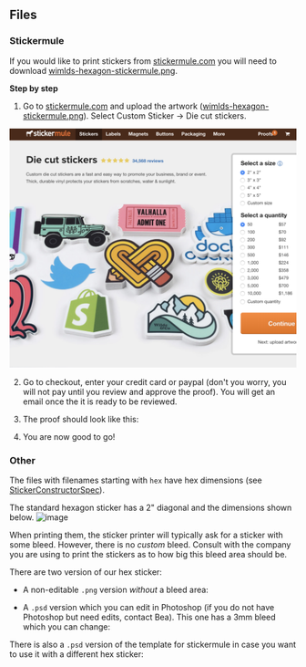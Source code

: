 ## Files

### Stickermule

If you would like to print stickers from [stickermule.com](https://www.stickermule.com/) you will need to download [wimlds-hexagon-stickermule.png](https://github.com/wimlds/starter-kit/stickers/wimlds-hexagon-stickermule.png). 

**Step by step**

1) Go to [stickermule.com](https://www.stickermule.com/) and upload the artwork ([wimlds-hexagon-stickermule.png](https://github.com/wimlds/starter-kit/stickers/wimlds-hexagon-stickermule.png)). Select Custom Sticker -> Die cut stickers. 

![image](https://github.com/laurburke/wimlds-cbus/blob/master/stickermule-step-1.png)

2) Go to checkout, enter your credit card or paypal (don't you worry, you will not pay until you review and approve the proof). You will get an email once the it is ready to be reviewed.

3) The proof should look like this:

4) You are now good to go! 

### Other

The files with filenames starting with `hex` have hex dimensions (see [StickerConstructorSpec](https://github.com/terinjokes/StickerConstructorSpec)).

The standard hexagon sticker has a 2" diagonal and the dimensions shown below. 
![image](https://github.com/terinjokes/StickersStandard/blob/master/assets/hex-image.png)

When printing them, the sticker printer will typically ask for a sticker with some bleed. However, there is no _custom_ bleed. Consult with the company you are using to print the stickers as to how big this bleed area should be.

There are two version of our hex sticker:

- A non-editable `.png` version _without_ a bleed area: 

- A `.psd` version which you can edit in Photoshop (if you do not have Photoshop but need edits, contact Bea). This one has a 3mm bleed which you can change: 

There is also a `.psd` version of the template for stickermule in case you want to use it with a different hex sticker: 

